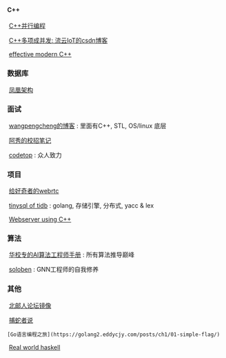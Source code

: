 #### C++

​	[C++并行编程](http://shouce.jb51.net/cpp_concurrency_in_action/)

​	[C++多项成并发: 流云IoT的csdn博客](https://blog.csdn.net/m0_37621078/article/details/104909834)

​	[effective modern C++](https://github.com/kelthuzadx/EffectiveModernCppChinese)

### 数据库

​	[凤凰架构](http://icyfenix.cn/)

### 面试

​	[wangpengcheng的博客](https://wangpengcheng.github.io/tags/#%E6%93%8D%E4%BD%9C%E7%B3%BB%E7%BB%9F) : 里面有C++, STL, OS/linux 底层

​	[阿秀的校招笔记](https://interviewguide.cn/#/README)

​	[codetop](https://codetop.cc/home) : 众人致力

### 项目

​	[给好奇者的webrtc](https://webrtcforthecurious.com/zh/docs/05-real-time-networking/)

​	[tinysql of tidb](https://github.com/tidb-incubator/tinysql) : golang, 存储引擎, 分布式, yacc & lex

​	[Webserver using C++](https://github.com/linyacool/WebServer)

### 算法

​	[华校专的AI算法工程师手册](http://www.huaxiaozhuan.com/) : 所有算法推导巅峰

​	[soloben](http://soloistben.github.io/) : GNN工程师的自我修养

### 其他

​	[北邮人论坛镜像](http://bbs.cloud.icybee.cn/board/IT)

​	[捕蛇者说](https://pythonhunter.org/)

 	[Go语言编程之旅](https://golang2.eddycjy.com/posts/ch1/01-simple-flag/)

​	[Real world haskell](https://rwh.readthedocs.io/en/latest/index.html)

